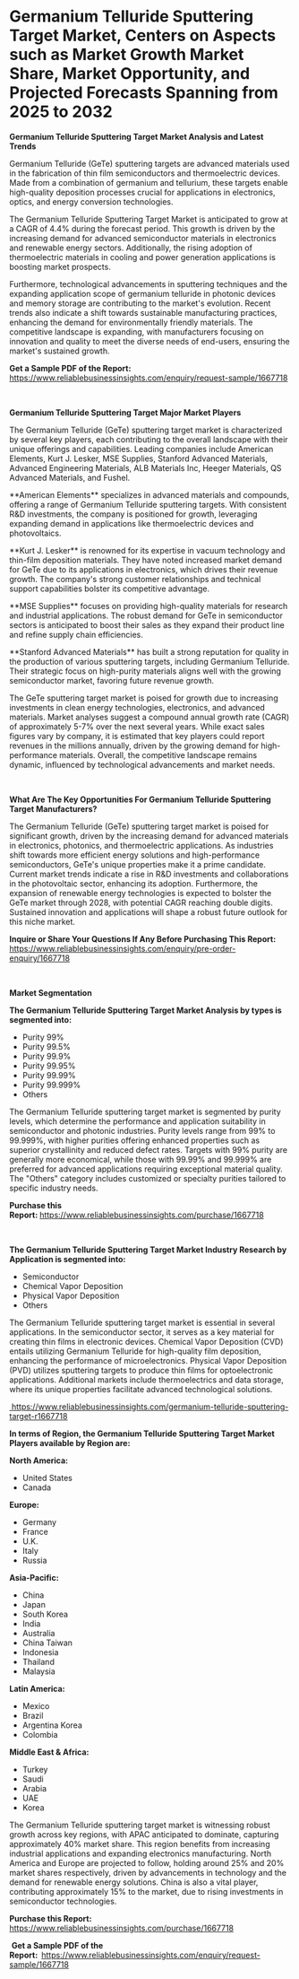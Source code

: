 <p><h1>Germanium Telluride Sputtering Target Market, Centers on Aspects such as Market Growth Market Share, Market Opportunity, and Projected Forecasts Spanning from 2025 to 2032</h1></p><p><strong>Germanium Telluride Sputtering Target Market Analysis and Latest Trends</strong></p>
<p><p>Germanium Telluride (GeTe) sputtering targets are advanced materials used in the fabrication of thin film semiconductors and thermoelectric devices. Made from a combination of germanium and tellurium, these targets enable high-quality deposition processes crucial for applications in electronics, optics, and energy conversion technologies.</p><p>The Germanium Telluride Sputtering Target Market is anticipated to grow at a CAGR of 4.4% during the forecast period. This growth is driven by the increasing demand for advanced semiconductor materials in electronics and renewable energy sectors. Additionally, the rising adoption of thermoelectric materials in cooling and power generation applications is boosting market prospects. </p><p>Furthermore, technological advancements in sputtering techniques and the expanding application scope of germanium telluride in photonic devices and memory storage are contributing to the market's evolution. Recent trends also indicate a shift towards sustainable manufacturing practices, enhancing the demand for environmentally friendly materials. The competitive landscape is expanding, with manufacturers focusing on innovation and quality to meet the diverse needs of end-users, ensuring the market's sustained growth.</p></p>
<p><strong>Get a Sample PDF of the Report:&nbsp;</strong> <a href="https://www.reliablebusinessinsights.com/enquiry/request-sample/1667718?utm_campaign=39&utm_medium=2&utm_source=Github&utm_content=ia&utm_term=19042025&utm_id=germanium-telluride-sputtering-target">https://www.reliablebusinessinsights.com/enquiry/request-sample/1667718</a></p>
<p>&nbsp;</p>
<p><strong>Germanium Telluride Sputtering Target Major Market Players</strong></p>
<p><p>The Germanium Telluride (GeTe) sputtering target market is characterized by several key players, each contributing to the overall landscape with their unique offerings and capabilities. Leading companies include American Elements, Kurt J. Lesker, MSE Supplies, Stanford Advanced Materials, Advanced Engineering Materials, ALB Materials Inc, Heeger Materials, QS Advanced Materials, and Fushel.</p><p>**American Elements** specializes in advanced materials and compounds, offering a range of Germanium Telluride sputtering targets. With consistent R&D investments, the company is positioned for growth, leveraging expanding demand in applications like thermoelectric devices and photovoltaics.</p><p>**Kurt J. Lesker** is renowned for its expertise in vacuum technology and thin-film deposition materials. They have noted increased market demand for GeTe due to its applications in electronics, which drives their revenue growth. The company's strong customer relationships and technical support capabilities bolster its competitive advantage.</p><p>**MSE Supplies** focuses on providing high-quality materials for research and industrial applications. The robust demand for GeTe in semiconductor sectors is anticipated to boost their sales as they expand their product line and refine supply chain efficiencies.</p><p>**Stanford Advanced Materials** has built a strong reputation for quality in the production of various sputtering targets, including Germanium Telluride. Their strategic focus on high-purity materials aligns well with the growing semiconductor market, favoring future revenue growth.</p><p>The GeTe sputtering target market is poised for growth due to increasing investments in clean energy technologies, electronics, and advanced materials. Market analyses suggest a compound annual growth rate (CAGR) of approximately 5-7% over the next several years. While exact sales figures vary by company, it is estimated that key players could report revenues in the millions annually, driven by the growing demand for high-performance materials. Overall, the competitive landscape remains dynamic, influenced by technological advancements and market needs.</p></p>
<p>&nbsp;</p>
<p><strong>What Are The Key Opportunities For Germanium Telluride Sputtering Target Manufacturers?</strong></p>
<p><p>The Germanium Telluride (GeTe) sputtering target market is poised for significant growth, driven by the increasing demand for advanced materials in electronics, photonics, and thermoelectric applications. As industries shift towards more efficient energy solutions and high-performance semiconductors, GeTe's unique properties make it a prime candidate. Current market trends indicate a rise in R&D investments and collaborations in the photovoltaic sector, enhancing its adoption. Furthermore, the expansion of renewable energy technologies is expected to bolster the GeTe market through 2028, with potential CAGR reaching double digits. Sustained innovation and applications will shape a robust future outlook for this niche market.</p></p>
<p><strong>Inquire or Share Your Questions If Any Before Purchasing This Report:</strong> <a href="https://www.reliablebusinessinsights.com/enquiry/pre-order-enquiry/1667718?utm_campaign=39&utm_medium=2&utm_source=Github&utm_content=ia&utm_term=19042025&utm_id=germanium-telluride-sputtering-target">https://www.reliablebusinessinsights.com/enquiry/pre-order-enquiry/1667718</a></p>
<p>&nbsp;</p>
<p><strong>Market Segmentation</strong></p>
<p><strong>The Germanium Telluride Sputtering Target Market Analysis by types is segmented into:</strong></p>
<p><ul><li>Purity 99%</li><li>Purity 99.5%</li><li>Purity 99.9%</li><li>Purity 99.95%</li><li>Purity 99.99%</li><li>Purity 99.999%</li><li>Others</li></ul></p>
<p><p>The Germanium Telluride sputtering target market is segmented by purity levels, which determine the performance and application suitability in semiconductor and photonic industries. Purity levels range from 99% to 99.999%, with higher purities offering enhanced properties such as superior crystallinity and reduced defect rates. Targets with 99% purity are generally more economical, while those with 99.99% and 99.999% are preferred for advanced applications requiring exceptional material quality. The "Others" category includes customized or specialty purities tailored to specific industry needs.</p></p>
<p><strong>Purchase this Report:&nbsp;</strong><a href="https://www.reliablebusinessinsights.com/purchase/1667718?utm_campaign=39&utm_medium=2&utm_source=Github&utm_content=ia&utm_term=19042025&utm_id=germanium-telluride-sputtering-target">https://www.reliablebusinessinsights.com/purchase/1667718</a></p>
<p>&nbsp;</p>
<p><strong>The Germanium Telluride Sputtering Target Market Industry Research by Application is segmented into:</strong></p>
<p><ul><li>Semiconductor</li><li>Chemical Vapor Deposition</li><li>Physical Vapor Deposition</li><li>Others</li></ul></p>
<p><p>The Germanium Telluride sputtering target market is essential in several applications. In the semiconductor sector, it serves as a key material for creating thin films in electronic devices. Chemical Vapor Deposition (CVD) entails utilizing Germanium Telluride for high-quality film deposition, enhancing the performance of microelectronics. Physical Vapor Deposition (PVD) utilizes sputtering targets to produce thin films for optoelectronic applications. Additional markets include thermoelectrics and data storage, where its unique properties facilitate advanced technological solutions.</p></p>
<p><a href="https://www.reliablebusinessinsights.com/germanium-telluride-sputtering-target-r1667718?utm_campaign=39&utm_medium=2&utm_source=Github&utm_content=ia&utm_term=19042025&utm_id=germanium-telluride-sputtering-target">&nbsp;https://www.reliablebusinessinsights.com/germanium-telluride-sputtering-target-r1667718</a></p>
<p><strong>In terms of Region, the Germanium Telluride Sputtering Target Market Players available by Region are:</strong></p>
<p>
    <p> <strong> North America: </strong>
        <ul>
            <li>United States</li>
            <li>Canada</li>
        </ul>
        </p> 
    <p> <strong> Europe: </strong>
        <ul>
            <li>Germany</li>
            <li>France</li>
            <li>U.K.</li>
            <li>Italy</li>
            <li>Russia</li>
        </ul>
        </p> 
    <p> <strong> Asia-Pacific: </strong>
        <ul>
            <li>China</li>
            <li>Japan</li>
            <li>South Korea</li>
            <li>India</li>
            <li>Australia</li>
            <li>China Taiwan</li>
            <li>Indonesia</li>
            <li>Thailand</li>
            <li>Malaysia</li>
        </ul>
        </p> 
    <p> <strong> Latin America: </strong>
        <ul>
            <li>Mexico</li>
            <li>Brazil</li>
            <li>Argentina Korea</li>
            <li>Colombia</li>
        </ul>
        </p> 
    <p> <strong> Middle East & Africa: </strong>
        <ul>
            <li>Turkey</li>
            <li>Saudi</li>
            <li>Arabia</li>
            <li>UAE</li>
            <li>Korea</li>
        </ul>
    </p>
    </p>
<p><p>The Germanium Telluride sputtering target market is witnessing robust growth across key regions, with APAC anticipated to dominate, capturing approximately 40% market share. This region benefits from increasing industrial applications and expanding electronics manufacturing. North America and Europe are projected to follow, holding around 25% and 20% market shares respectively, driven by advancements in technology and the demand for renewable energy solutions. China is also a vital player, contributing approximately 15% to the market, due to rising investments in semiconductor technologies.</p></p>
<p><strong>Purchase this Report: </strong><a href="https://www.reliablebusinessinsights.com/purchase/1667718?utm_campaign=39&utm_medium=2&utm_source=Github&utm_content=ia&utm_term=19042025&utm_id=germanium-telluride-sputtering-target">https://www.reliablebusinessinsights.com/purchase/1667718</a></p>
<p>&nbsp;<strong>Get a Sample PDF of the Report:&nbsp;&nbsp;</strong><a href="https://www.reliablebusinessinsights.com/enquiry/request-sample/1667718?utm_campaign=39&utm_medium=2&utm_source=Github&utm_content=ia&utm_term=19042025&utm_id=germanium-telluride-sputtering-target">https://www.reliablebusinessinsights.com/enquiry/request-sample/1667718</a></p>
<p><strong></strong></p>
<p><p></p><p></p><p></p></p>